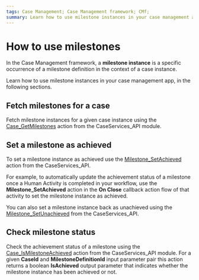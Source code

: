 ```yaml
---
tags: Case Management; Case Management framework; CMf;
summary: Learn how to use milestone instances in your case management app.
---
```


# How to use milestones

In the Case Management framework, a **milestone instance** is a specific occurrence of a milestone definition in the context of a case instance.

Learn how to use milestone instances in your case management app, in the following sections.

## Fetch milestones for a case

Fetch milestone instances for a given case instance using the [Case_GetMilestones](../ref/auto/CaseServices_API.final.md#Service_Case_GetMilestones) action from the CaseServices_API module.

## Set a milestone as achieved

To set a milestone instance as achieved use the [Milestone_SetAchieved](../ref/auto/CaseServices_API.final.md#Milestone_SetAchieved) action from the CaseServices_API.

For example, to automatically update the achievement status of a milestone once a Human Activity is completed in your workflow, use the **Milestone_SetAchieved** action in the **On Close** callback action flow of that activity to set the milestone instance as achieved.

You can also set a milestone instance back as unachieved using the [Milestone_SetUnachieved](../ref/auto/CaseServices_API.final.md#Milestone_SetUnachieved) from the CaseServices_API.

## Check milestone status

Check the achievement status of a milestone using the [Case_IsMilestoneAchieved](../ref/auto/CaseServices_API.final.md#Case_IsMilestoneAchieved) action from the CaseServices_API module. For a given **CaseId** and **MilestoneDefinitionId** input parameter pair this action returns a boolean **IsAchieved** output parameter that indicates whether the milestone instance has been achieved or not.
